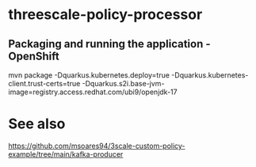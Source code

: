 # threescale-policy-processor

## Packaging and running the application - OpenShift
mvn package -Dquarkus.kubernetes.deploy=true -Dquarkus.kubernetes-client.trust-certs=true -Dquarkus.s2i.base-jvm-image=registry.access.redhat.com/ubi9/openjdk-17

# See also
https://github.com/msoares94/3scale-custom-policy-example/tree/main/kafka-producer
